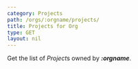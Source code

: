 ```yaml
---
category: Projects
path: /orgs/:orgname/projects/
title: Projects for Org
type: GET
layout: nil
---
```


Get the list of *Project*s owned by ***:orgname***.